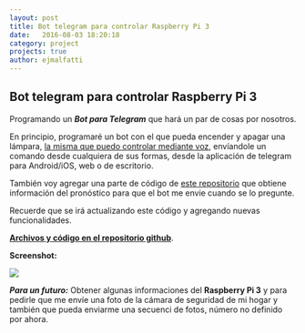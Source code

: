 ```yaml
---
layout: post
title: Bot telegram para controlar Raspberry Pi 3
date:   2016-08-03 18:20:18
category: project
projects: true
author: ejmalfatti
---
```

Bot telegram para controlar Raspberry Pi 3
----

Programando un ***Bot para Telegram*** que hará un par de cosas por nosotros.

En principio, programaré un bot con el que pueda encender y apagar una lámpara, [la misma que puedo controlar mediante voz](https://github.com/ejmalfatti/VoiceControl-RaspberryPi), envíandole un comando desde cualquiera de sus formas, desde la aplicación de telegram para Android/iOS, web o de escritorio.

También voy agregar una parte de código de [este repositorio](https://github.com/ejmalfatti/clima-python) que obtiene información del pronóstico para que el bot me envie cuando se lo pregunte.

Recuerde que se irá actualizando este código y agregando nuevas funcionalidades.

**[Archivos y código en el repositorio github](https://github.com/ejmalfatti/telegramBot)**.

**Screenshot:**

![](https://ejmalfatti.github.io/imagenes/telegramBot.png)

***Para un futuro:*** Obtener algunas informaciones del **Raspberry Pi 3** y para pedirle que me envíe una foto de la cámara de seguridad de mi hogar y también que pueda enviarme una secuenci de fotos, número no definido por ahora.
